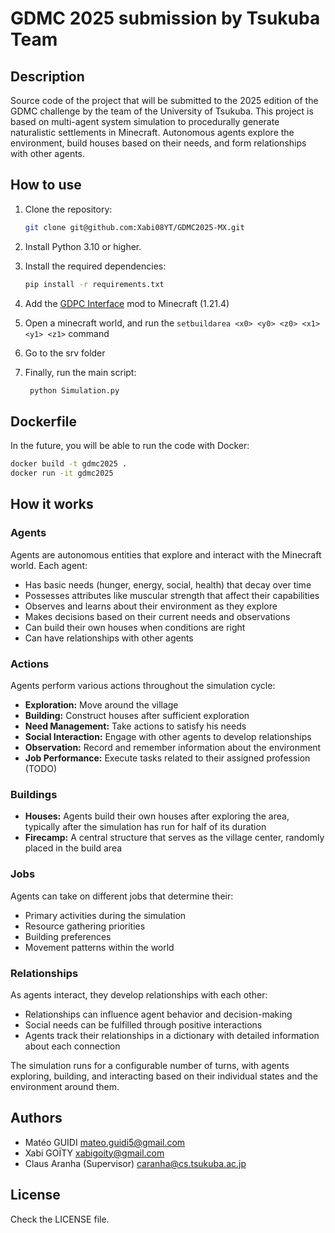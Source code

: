 # GDMC 2025 submission by Tsukuba Team

## Description
Source code of the project that will be submitted to the 2025 edition of the GDMC challenge by the team of the University of Tsukuba.
This project is based on multi-agent system simulation to procedurally generate naturalistic settlements in Minecraft. Autonomous agents explore the environment, build houses based on their needs, and form relationships with other agents.

## How to use
1. Clone the repository:
   ```bash
   git clone git@github.com:Xabi08YT/GDMC2025-MX.git
   ```
   
2. Install Python 3.10 or higher.

3. Install the required dependencies:
   ```bash
   pip install -r requirements.txt
   ```
   
4. Add the [GDPC Interface](https://modrinth.com/mod/gdmc-http-interface/version/1.6.0-1.21.4) mod to Minecraft (1.21.4)
    
5. Open a minecraft world, and run the `setbuildarea <x0> <y0> <z0> <x1> <y1> <z1>` command

6. Go to the srv folder

7. Finally, run the main script:
   ```bash
    python Simulation.py
    ```
   
## Dockerfile
In the future, you will be able to run the code with Docker:
```bash
docker build -t gdmc2025 .
docker run -it gdmc2025
```

## How it works

### Agents
Agents are autonomous entities that explore and interact with the Minecraft world. Each agent:
- Has basic needs (hunger, energy, social, health) that decay over time
- Possesses attributes like muscular strength that affect their capabilities
- Observes and learns about their environment as they explore
- Makes decisions based on their current needs and observations
- Can build their own houses when conditions are right
- Can have relationships with other agents

### Actions
Agents perform various actions throughout the simulation cycle:
- **Exploration:** Move around the village
- **Building:** Construct houses after sufficient exploration
- **Need Management:** Take actions to satisfy his needs
- **Social Interaction:** Engage with other agents to develop relationships
- **Observation:** Record and remember information about the environment
- **Job Performance:** Execute tasks related to their assigned profession (TODO)

### Buildings
- **Houses:** Agents build their own houses after exploring the area, typically after the simulation has run for half of its duration
- **Firecamp:** A central structure that serves as the village center, randomly placed in the build area

### Jobs
Agents can take on different jobs that determine their:
- Primary activities during the simulation
- Resource gathering priorities
- Building preferences
- Movement patterns within the world

### Relationships
As agents interact, they develop relationships with each other:
- Relationships can influence agent behavior and decision-making
- Social needs can be fulfilled through positive interactions
- Agents track their relationships in a dictionary with detailed information about each connection

The simulation runs for a configurable number of turns, with agents exploring, building, and interacting based on their individual states and the environment around them.

## Authors
 - Matéo GUIDI <mateo.guidi5@gmail.com>
 - Xabi GOÏTY <xabigoity@gmail.com>
 - Claus Aranha (Supervisor) <caranha@cs.tsukuba.ac.jp>

## License
Check the LICENSE file.